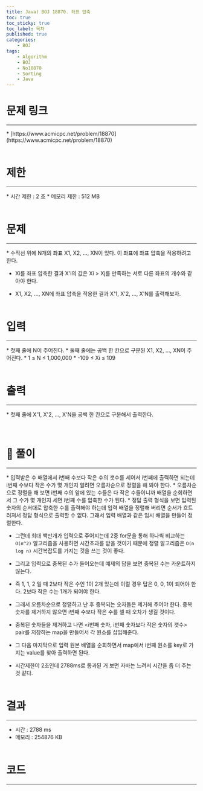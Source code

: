 ```yaml
---
title: Java) BOJ 18870. 좌표 압축
toc: true
toc_sticky: true
toc_label: 목차
published: true
categories:
    - BOJ
tags:
    - Algorithm
    - BOJ
    - No18870
    - Sorting
    - Java
---
```


# 문제 링크
<hr>
* [https://www.acmicpc.net/problem/18870](https://www.acmicpc.net/problem/18870)<br><br>
 
# 제한
<hr>
* 시간 제한 : 2 초
* 메모리 제한 : 512 MB<br><br>

# 문제
<hr>
* 수직선 위에 N개의 좌표 X1, X2, ..., XN이 있다. 이 좌표에 좌표 압축을 적용하려고 한다.

* Xi를 좌표 압축한 결과 X'i의 값은 Xi > Xj를 만족하는 서로 다른 좌표의 개수와 같아야 한다.

* X1, X2, ..., XN에 좌표 압축을 적용한 결과 X'1, X'2, ..., X'N를 출력해보자.<br><br>

# 입력
<hr>
* 첫째 줄에 N이 주어진다.
* 둘째 줄에는 공백 한 칸으로 구분된 X1, X2, ..., XN이 주어진다.
* 1 ≤ N ≤ 1,000,000
* -109 ≤ Xi ≤ 109<br><br>

# 출력
<hr>
* 첫째 줄에 X'1, X'2, ..., X'N을 공백 한 칸으로 구분해서 출력한다.<br><br><br>

# 👀 풀이
<hr>
* 입력받은 수 배열에서 i번째 수보다 작은 수의 갯수를 세어서 i번째에 출력하면 되는데 i번째 수보다 작은 수가 몇 개인지 알려면 오름차순으로 정렬을 해 봐야 한다.
* 오름차순으로 정렬을 해 보면 i번째 수의 앞에 있는 수들은 다 작은 수들이니까 배열을 순회하면서 그 수가 몇 개인지 세면 i번째 수를 압축한 수가 된다.
* 정답 출력 형식을 보면 입력된 숫자의 순서대로 압축한 수를 출력해야 하는데 입력 배열을 정렬해 버리면 순서가 흐트러져서 정답 형식으로 출력할 수 없다. 그래서 입력 배열과 같은 임시 배열을 만들어 정렬한다.<br>

* 그런데 최대 백만개가 입력으로 주어지는데 2중 for문을 통해 하나씩 비교하는 `O(n^2)` 알고리즘을 사용하면 시간초과를 받을 것이기 때문에 정렬 알고리즘은 `O(n log n)` 시간복잡도를 가지는 것을 쓰는 것이 좋다.
* 그리고 입력으로 중복된 수가 들어오는데 예제의 답을 보면 중복된 수는 카운트하지 않는다.
* 즉 1, 1, 2 일 때 2보다 작은 수인 1이 2개 있는데 이럴 경우 답은 0, 0, 1이 되어야 한다. 2보다 작은 수는 1개가 되어야 한다.
* 그래서 오름차순으로 정렬하고 난 후 중복되는 숫자들은 제거해 주어야 한다. 중복 숫자를 제거하지 않으면 i번째 수보다 작은 수를 셀 때 오차가 생길 것이다.<br>

* 중복된 숫자들을 제거하고 나면 <i번째 숫자, i번째 숫자보다 작은 숫자의 갯수> pair를 저장하는 map을 만들어서 각 원소를 삽입해준다.
* 그 다음 마지막으로 입력 원본 배열을 순회하면서 map에서 i번째 원소를 key로 가지는 value를 찾아 출력하면 된다.<br>

* 시간제한이 2초인데 2788ms로 통과된 거 보면 자바는 느려서 시간을 좀 더 주는 것 같다.<br><br>
 
# 결과 
<hr>

 * 시간 : 2788 ms
 * 메모리 : 254876 KB<br><br>
 
# 코드
<hr>

<script src="https://gist.github.com/miro7923/1cd7a372bd0ad6186aadcb222ca3afc6.js"></script>

